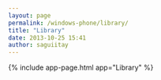 ```yaml
---
layout: page
permalink: /windows-phone/library/
title: "Library"
date: 2013-10-25 15:41
author: saguiitay
---
```


{% include app-page.html app="Library" %}
